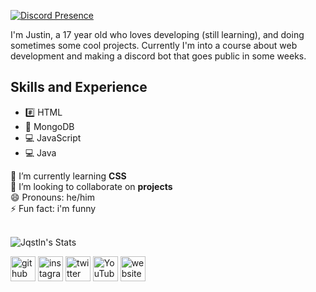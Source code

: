 [![Discord Presence](https://lanyard.cnrad.dev/api/570708109413187621)](https://discord.com/users/570708109413187621)

I'm Justin, a 17 year old who loves developing (still learning), and doing sometimes
some cool projects. Currently I'm into a course about web development and making a discord
bot that goes public in some weeks.

## Skills and Experience
 * #️⃣ HTML
 * 📅 MongoDB
 * 💻 JavaScript
 * 💻 Java

🌱 I’m currently learning <b>CSS</b><br>
👯 I’m looking to collaborate on <b>projects</b><br>
😄 Pronouns: he/him<br>
⚡ Fun fact: i'm funny<br><br>

![Jqstln's Stats](https://github-readme-stats.vercel.app/api?username=Jqstln&show_icons=true&theme=gruvbox)

[<img src='https://cdn.jsdelivr.net/npm/simple-icons@v5/icons/github.svg' alt='github' height='40'>](https://github.com/Jqstln)  [<img src='https://cdn.jsdelivr.net/npm/simple-icons@v5/icons/instagram.svg' alt='instagram' height='40'>](https://www.instagram.com/Jqstln/)  [<img src='https://cdn.jsdelivr.net/npm/simple-icons@v5/icons/twitter.svg' alt='twitter' height='40'>](https://twitter.com/Jqstln)  [<img src='https://cdn.jsdelivr.net/npm/simple-icons@v5/icons/youtube.svg' alt='YouTube' height='40'>](https://www.youtube.com/channel/UCpPz4HF7Z3Ma8VA1TG1oJIw)  [<img src='https://cdn.jsdelivr.net/npm/simple-icons@v5/icons/icloud.svg' alt='website' height='40'>](https://jqstln.xyz/)
